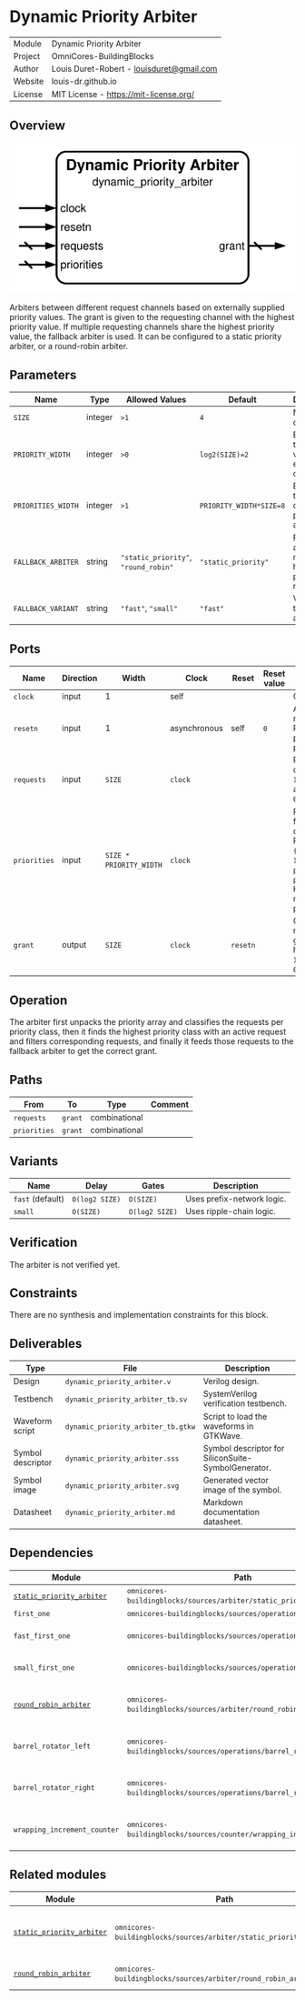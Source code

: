 # Dynamic Priority Arbiter

|         |                                           |
| ------- | ----------------------------------------- |
| Module  | Dynamic Priority Arbiter                  |
| Project | OmniCores-BuildingBlocks                  |
| Author  | Louis Duret-Robert - louisduret@gmail.com |
| Website | louis-dr.github.io                        |
| License | MIT License - https://mit-license.org/    |

## Overview

![dynamic_priority_arbiter](dynamic_priority_arbiter.svg)

Arbiters between different request channels based on externally supplied priority values. The grant is given to the requesting channel with the highest priority value. If multiple requesting channels share the highest priority value, the fallback arbiter is used. It can be configured to a static priority arbiter, or a round-robin arbiter.

## Parameters

| Name               | Type    | Allowed Values                       | Default                 | Description                                              |
| ------------------ | ------- | ------------------------------------ | ----------------------- | -------------------------------------------------------- |
| `SIZE`             | integer | `>1`                                 | `4`                     | Number of channels.                                      |
| `PRIORITY_WIDTH`   | integer | `>0`                                 | `log2(SIZE)=2`          | Bit width of the priority value for each channel.        |
| `PRIORITIES_WIDTH` | integer | `>1`                                 | `PRIORITY_WIDTH*SIZE=8` | Bit width of the combined priority array.                |
| `FALLBACK_ARBITER` | string  | `"static_priority"`, `"round_robin"` | `"static_priority"`     | Fallback arbiter for multiple highest priority requests. |
| `FALLBACK_VARIANT` | string  | `"fast"`, `"small"`                  | `"fast"`                | Variant for the fallback arbiter.                        |

## Ports

| Name         | Direction | Width                   | Clock        | Reset    | Reset value | Description                                                                                                                                   |
| ------------ | --------- | ----------------------- | ------------ | -------- | ----------- | --------------------------------------------------------------------------------------------------------------------------------------------- |
| `clock`      | input     | 1                       | self         |          |             | Clock signal.                                                                                                                                 |
| `resetn`     | input     | 1                       | asynchronous | self     | `0`         | Asynchronous reset signal. Resets the priority pointer.                                                                                       |
| `requests`   | input     | `SIZE`                  | `clock`      |          |             | Request channels.<br/>`1`: requesting a grant.<br/>`0`: idle.                                                                                 |
| `priorities` | input     | `SIZE * PRIORITY_WIDTH` | `clock`      |          |             | Priority values for each channel.<br/>Packed array: `{priority[N-1], ..., priority[1], priority[0]}`.<br/>Higher value means higher priority. |
| `grant`      | output    | `SIZE`                  | `clock`      | `resetn` |             | Channel receiving the grant. One-hot encoding.<br/>`1`: grant given.<br/>`0`: no grant.                                                       |

## Operation

The arbiter first unpacks the priority array and classifies the requests per priority class, then it finds the highest priority class with an active request and filters corresponding requests, and finally it feeds those requests to the fallback arbiter to get the correct grant.

## Paths

| From         | To      | Type          | Comment |
| ------------ | ------- | ------------- | ------- |
| `requests`   | `grant` | combinational |         |
| `priorities` | `grant` | combinational |         |

## Variants

| Name             | Delay          | Gates          | Description                |
| ---------------- | -------------- | -------------- | -------------------------- |
| `fast` (default) | `O(log2 SIZE)` | `O(SIZE)`      | Uses prefix-network logic. |
| `small`          | `O(SIZE)`      | `O(log2 SIZE)` | Uses ripple-chain logic.   |

## Verification

The arbiter is not verified yet.

## Constraints

There are no synthesis and implementation constraints for this block.

## Deliverables

| Type              | File                               | Description                                         |
| ----------------- | ---------------------------------- | --------------------------------------------------- |
| Design            | `dynamic_priority_arbiter.v`       | Verilog design.                                     |
| Testbench         | `dynamic_priority_arbiter_tb.sv`   | SystemVerilog verification testbench.               |
| Waveform script   | `dynamic_priority_arbiter_tb.gtkw` | Script to load the waveforms in GTKWave.            |
| Symbol descriptor | `dynamic_priority_arbiter.sss`     | Symbol descriptor for SiliconSuite-SymbolGenerator. |
| Symbol image      | `dynamic_priority_arbiter.svg`     | Generated vector image of the symbol.               |
| Datasheet         | `dynamic_priority_arbiter.md`      | Markdown documentation datasheet.                   |

## Dependencies

| Module                                                                                          | Path                                                                  | Comment                                 |
| ----------------------------------------------------------------------------------------------- | --------------------------------------------------------------------- | --------------------------------------- |
| [`static_priority_arbiter`](sources/arbiter/static_priority_arbiter/static_priority_arbiter.md) | `omnicores-buildingblocks/sources/arbiter/static_priority_arbiter`    |                                         |
| `first_one`                                                                                     | `omnicores-buildingblocks/sources/operations/first_one`               |                                         |
| `fast_first_one`                                                                                | `omnicores-buildingblocks/sources/operations/first_one`               | For the default `fast` variant.         |
| `small_first_one`                                                                               | `omnicores-buildingblocks/sources/operations/first_one`               | For the `small` variant.                |
| [`round_robin_arbiter`](sources/arbiter/static_priority_arbiter/round_robin_arbiter.md)         | `omnicores-buildingblocks/sources/arbiter/round_robin_arbiter`        | For the `round_robin` fallback arbiter. |
| `barrel_rotator_left`                                                                           | `omnicores-buildingblocks/sources/operations/barrel_rotator_left`     | For the `round_robin` fallback arbiter. |
| `barrel_rotator_right`                                                                          | `omnicores-buildingblocks/sources/operations/barrel_rotator_right`    | For the `round_robin` fallback arbiter. |
| `wrapping_increment_counter`                                                                    | `omnicores-buildingblocks/sources/counter/wrapping_increment_counter` | For the `round_robin` fallback arbiter. |

## Related modules

| Module                                                                                          | Path                                                               | Comment                             |
| ----------------------------------------------------------------------------------------------- | ------------------------------------------------------------------ | ----------------------------------- |
| [`static_priority_arbiter`](sources/arbiter/static_priority_arbiter/static_priority_arbiter.md) | `omnicores-buildingblocks/sources/arbiter/static_priority_arbiter` | Arbiter with static priority order. |
| [`round_robin_arbiter`](sources/arbiter/static_priority_arbiter/round_robin_arbiter.md)         | `omnicores-buildingblocks/sources/arbiter/round_robin_arbiter`     | Simpler fair arbiter.               |
